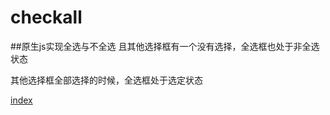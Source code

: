 # checkall
##原生js实现全选与不全选
且其他选择框有一个没有选择，全选框也处于非全选状态

其他选择框全部选择的时候，全选框处于选定状态


[index](https://wolancy.github.io/checkall/index.html)

